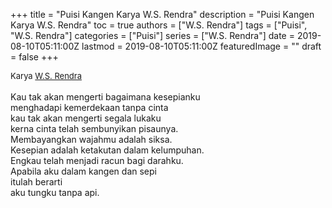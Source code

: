 +++
title = "Puisi Kangen Karya W.S. Rendra"
description = "Puisi Kangen Karya W.S. Rendra"
toc = true
authors = ["W.S. Rendra"]
tags = ["Puisi", "W.S. Rendra"]
categories = ["Puisi"]
series = ["W.S. Rendra"]
date = 2019-08-10T05:11:00Z
lastmod = 2019-08-10T05:11:00Z
featuredImage = ""
draft = false
+++

<div style="text-align: justify;">
<div style="font-size: small;">Karya <a href="/authors/w.s.-rendra/" target="_blank">W.S. Rendra</a></div><br />
Kau tak akan mengerti bagaimana kesepianku<br />menghadapi kemerdekaan tanpa cinta<br />kau tak akan mengerti segala lukaku<br />kerna cinta telah sembunyikan pisaunya.<br />Membayangkan wajahmu adalah siksa.<br />Kesepian adalah ketakutan dalam kelumpuhan.<br />Engkau telah menjadi racun bagi darahku.<br />Apabila aku dalam kangen dan sepi<br />itulah berarti<br />aku tungku tanpa api.</div>
